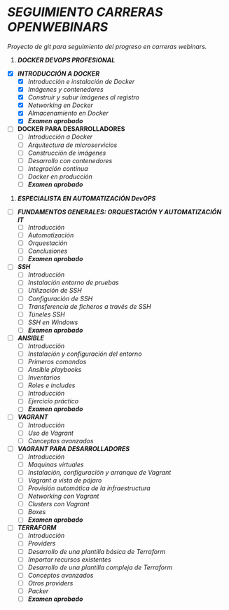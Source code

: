 # **_SEGUIMIENTO CARRERAS OPENWEBINARS_**
_Proyecto de git para seguimiento del progreso en carreras webinars._

1. **_DOCKER DEVOPS PROFESIONAL_**
  - [X] **_INTRODUCCIÓN A DOCKER_**
       - [X] *Introducción e instalación de Docker*
       - [X] *Imágenes y contenedores*
       - [X] *Construir y subur imágenes al registro*
       - [X] *Networking en Docker*
       - [X] *Almacenamiento en Docker*
       - [X] *__Examen aprobado__*
       
  - [ ] **__DOCKER PARA DESARROLLADORES__**
       - [ ] *Introducción a Docker*
       - [ ] *Arquitectura de microservicios*
       - [ ] *Construcción de imágenes*
       - [ ] *Desarrollo con contenedores*
       - [ ] *Integración continua*
       - [ ] *Docker en producción*
       - [ ] *__Examen aprobado__*
       
1. **_ESPECIALISTA EN AUTOMATIZACIÓN DevOPS_**
  - [ ] **_FUNDAMENTOS GENERALES: ORQUESTACIÓN Y AUTOMATIZACIÓN IT_**
       - [ ] *Introducción*
       - [ ] *Automatización*
       - [ ] *Orquestación*
       - [ ] *Conclusiones*
       - [ ] *__Examen aprobado__*
  - [ ] **_SSH_**
       - [ ] *Introducción*
       - [ ] *Instalación entorno de pruebas*
       - [ ] *Utilización de SSH*
       - [ ] *Configuración de SSH*
       - [ ] *Transferencia de ficheros a través de SSH*
       - [ ] *Túneles SSH*
       - [ ] *SSH en Windows*
       - [ ] *__Examen aprobado__*
  - [ ] **_ANSIBLE_**
       - [ ] *Introducción*
       - [ ] *Instalación y configuración del entorno*
       - [ ] *Primeros comandos*
       - [ ] *Ansible playbooks*
       - [ ] *Inventarios*
       - [ ] *Roles e includes*
       - [ ] *Introducción*
       - [ ] *Ejercicio práctico*
       - [ ] *__Examen aprobado__*
  - [ ] **_VAGRANT_**
       - [ ] *Introducción*
       - [ ] *Uso de Vagrant*
       - [ ] *Conceptos avanzados*
  - [ ] **_VAGRANT PARA DESARROLLADORES_**
       - [ ] *Introducción*
       - [ ] *Maquinas virtuales*
       - [ ] *Instalación, configuración y arranque de Vagrant*
       - [ ] *Vagrant a vista de pájaro*
       - [ ] *Provisión automática de la infraestructura*
       - [ ] *Networking con Vagrant*
       - [ ] *Clusters con Vagrant*
       - [ ] *Boxes*
       - [ ] *__Examen aprobado__*
  - [ ] **_TERRAFORM_**
       - [ ] *Introducción*
       - [ ] *Providers*
       - [ ] *Desarrollo de una plantilla básica de Terraform*
       - [ ] *Importar recursos existentes*
       - [ ] *Desarrollo de una plantilla compleja de Terraform*
       - [ ] *Conceptos avanzados*
       - [ ] *Otros providers*
       - [ ] *Packer*
       - [ ] *__Examen aprobado__*
